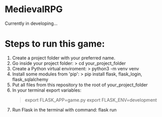 # MedievalRPG
Currently in developing...

# Steps to run this game:
  1. Create a project folder with your preferred name.
  2. Go inside your project folder: > cd your_project_folder
  3. Create a Python virtual enviroment: > python3 -m venv venv
  4. Install some modules from 'pip': > pip install flask, flask_login, flask_sqlalchemy
  5. Put all files from this repository to the root of your_project_folder
  6. In your terminal export variables: 
     > export FLASK_APP=game.py
     > export FLASK_ENV=development
  7. Run Flask in the terminal with command: flask run
